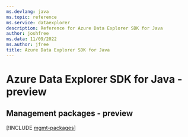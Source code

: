 ```yaml
---
ms.devlang: java
ms.topic: reference
ms.service: dataexplorer
description: Reference for Azure Data Explorer SDK for Java
author: joshfree
ms.data: 11/09/2022
ms.author: jfree
title: Azure Data Explorer SDK for Java
---
```

# Azure Data Explorer SDK for Java - preview

## Management packages - preview
[!INCLUDE [mgmt-packages](data-explorer-mgmt-index.md)]